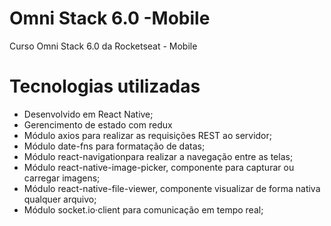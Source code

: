 # Omni Stack 6.0 -Mobile
Curso Omni Stack 6.0 da Rocketseat - Mobile

# Tecnologias utilizadas

- Desenvolvido em React Native;
- Gerencimento de estado com redux
- Módulo axios para realizar as requisições REST ao servidor;
- Módulo date-fns para formatação de datas;
- Módulo react-navigationpara realizar a navegação entre as telas;
- Módulo react-native-image-picker, componente para capturar ou carregar imagens;
- Módulo react-native-file-viewer, componente visualizar de forma nativa qualquer arquivo;
- Módulo socket.io·client para comunicação em tempo real;